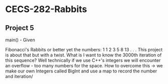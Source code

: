 # CECS-282-Rabbits
## Project 5

main() - Given

Fibonacci's Rabbits or better yet the numbers: 1 1 2 3 5 8 13 . . . 
This project is about that but with a twist.
What is I want to know the 3000th iteration of this sequence? Well technically if we use C++'s integers we will encounter an overflow - too many numbers for the space.
How to overcome this -> we make our own Integers called BigInt and use a map to record the number and iteration/
